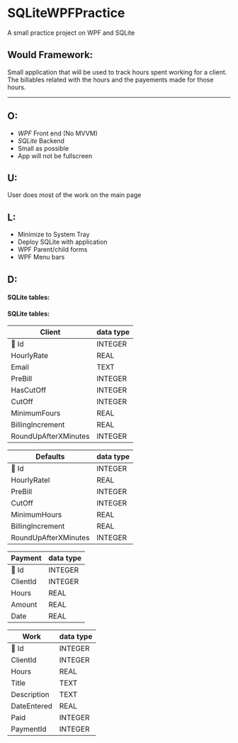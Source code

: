 # SQLiteWPFPractice
A small practice project on WPF and SQLite

## Would Framework: 
Small application that will be used to track hours
spent working for a client.
The billables related with the hours and the payements
made for those hours.

---

## O:
 * _WPF_ Front end (No MVVM)
 * _SQLite_ Backend
 * Small as possible
 * App will not be fullscreen
 
## U: 
User does most of the work on the main page

## L:
 * Minimize to System Tray
 * Deploy SQLite with application
 * WPF Parent/child forms
 * WPF Menu bars  

## D:

#### SQLite tables:

#### SQLite tables:

[//]: # (Client Table)

| Client | data type |  
| --- | --- |
| &#128273; Id | INTEGER |
| HourlyRate | REAL |
| Email | TEXT |
| PreBill | INTEGER |
| HasCutOff | INTEGER |
| CutOff   | INTEGER |
| MinimumFours  | REAL |  
| BillingIncrement   | REAL |
| RoundUpAfterXMinutes    | INTEGER|



[//]: # (Defaults)


| Defaults | data type | 
| --- | --- |
| &#128273; Id | INTEGER |
| HourlyRatel | REAL |
| PreBill  | INTEGER |
| CutOff  | INTEGER | 
| MinimumHours | REAL |   
| BillingIncrement  | REAL | 
| RoundUpAfterXMinutes  | INTEGER|



[//]: # (Payment)


| Payment | data type |  
| --- | --- 
| &#128273; Id | INTEGER |
| ClientId | INTEGER|
| Hours  | REAL |
| Amount   | REAL |
| Date   | REAL |


[//]: # (Work)


| Work | data type | 
| --- | --- 
| &#128273; Id | INTEGER |
| ClientId | INTEGER |
| Hours  | REAL |
| Title  | TEXT |
| Description | TEXT |
| DateEntered | REAL |
| Paid | INTEGER|
| PaymentId | INTEGER |    







 
